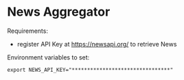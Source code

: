 # News Aggregator

Requirements:
- register API Key at https://newsapi.org/ to retrieve News   


Environment variables to set:
```
export NEWS_API_KEY="********************************"
```


